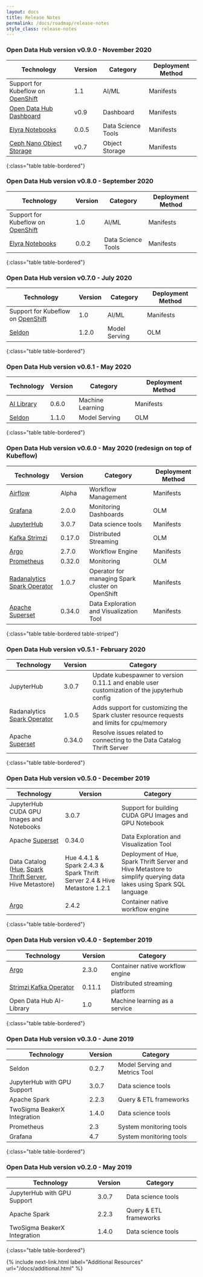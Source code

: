 ```yaml
---
layout: docs
title: Release Notes
permalink: /docs/roadmap/release-notes
style_class: release-notes
---
```


### Open Data Hub version v0.9.0 - November 2020

| Technology | Version | Category | Deployment Method |
|--|--|--|--|
| Support for Kubeflow on [OpenShift](https://github.com/opendatahub-io/manifests/tree/v1.0-branch-openshift) | 1.1 |  AI/ML | Manifests |
| [Open Data Hub Dashboard](https://github.com/opendatahub-io/odh-manifests/tree/master/odh-dashboard) | v0.9 | Dashboard | Manifests |
| [Elyra Notebooks](https://github.com/elyra-ai) | 0.0.5 | Data Science Tools | Manifests |
| [Ceph Nano Object Storage](https://github.com/opendatahub-io/odh-manifests/tree/master/odh-dashboard) | v0.7 | Object Storage | Manifests |
{:class="table table-bordered"}

### Open Data Hub version v0.8.0 - September 2020

| Technology | Version | Category | Deployment Method |
|--|--|--|--|
| Support for Kubeflow on [OpenShift](https://github.com/opendatahub-io/manifests/tree/v1.0-branch-openshift) | 1.0 |  AI/ML | Manifests |
| [Elyra Notebooks](https://github.com/elyra-ai) | 0.0.2 | Data Science Tools | Manifests |
{:class="table table-bordered"}

### Open Data Hub version v0.7.0 - July 2020

| Technology | Version | Category | Deployment Method |
|--|--|--|--|
| Support for Kubeflow on [OpenShift](https://github.com/opendatahub-io/manifests/tree/v1.0-branch-openshift) | 1.0 |  AI/ML | Manifests |
| [Seldon](https://github.com/opendatahub-io/odh-manifests/tree/master/odhseldon) | 1.2.0 | Model Serving | OLM |
{:class="table table-bordered"}

### Open Data Hub version v0.6.1 - May 2020

| Technology | Version | Category | Deployment Method |
|--|--|--|--|
| [AI Library](https://github.com/opendatahub-io/odh-manifests/tree/master/ai-library) | 0.6.0 | Machine Learning | Manifests |
| [Seldon](https://github.com/opendatahub-io/odh-manifests/tree/master/odhseldon) | 1.1.0 | Model Serving | OLM |
{:class="table table-bordered"}

### Open Data Hub version v0.6.0 - May 2020 (redesign on top of Kubeflow)

| Technology | Version | Category | Deployment Method | 
|--|--|--|--|
| [Airflow](https://github.com/opendatahub-io/odh-manifests/tree/master/airflow) | Alpha | Workflow Management | Manifests |
| [Grafana](https://github.com/opendatahub-io/odh-manifests/tree/master/grafana) | 2.0.0 | Monitoring Dashboards | OLM |
| [JupyterHub](https://github.com/opendatahub-io/odh-manifests/tree/master/jupyterhub) | 3.0.7  | Data science tools | Manifests |
| [Kafka Strimzi](https://github.com/opendatahub-io/odh-manifests/tree/master/kafka) | 0.17.0 | Distributed Streaming | OLM |
| [Argo](https://github.com/opendatahub-io/odh-manifests/tree/master/odhargo) | 2.7.0 | Workflow Engine | Manifests |
| [Prometheus](https://github.com/opendatahub-io/odh-manifests/tree/master/prometheus) | 0.32.0 | Monitoring | OLM |
| [Radanalytics Spark Operator](https://github.com/opendatahub-io/odh-manifests/tree/master/radanalyticsio) | 1.0.7  | Operator for managing Spark cluster on OpenShift | Manifests |
| [Apache Superset](https://github.com/opendatahub-io/odh-manifests/tree/master/superset) | 0.34.0  | Data Exploration and Visualization Tool | Manifests |
{:class="table table-bordered table-striped"}

### Open Data Hub version v0.5.1 - February 2020

| Technology | Version | Category |
|--|--|--|
| JupyterHub | 3.0.7  | Update kubespawner to version 0.11.1 and enable user customization of the jupyterhub config |
| Radanalytics [Spark Operator](https://github.com/radanalyticsio/spark-operator) | 1.0.5  | Adds support for customizing the Spark cluster resource requests and limits for cpu/memory |
| Apache [Superset](https://github.com/apache/incubator-superset) | 0.34.0  | Resolve issues related to connecting to the Data Catalog Thrift Server |
{:class="table table-bordered"}

### Open Data Hub version v0.5.0 - December 2019

| Technology | Version | Category |
|--|--|--|
| JupyterHub CUDA GPU Images and Notebooks | 3.0.7  | Support for building CUDA GPU Images and GPU Notebook |
| Apache [Superset](https://github.com/apache/incubator-superset) | 0.34.0  | Data Exploration and Visualization Tool |
| Data Catalog ([Hue](https://gethue.com/), [Spark Thrift Server](https://spark.apache.org/docs/latest/sql-distributed-sql-engine.html), Hive Metastore) | Hue 4.4.1 & Spark 2.4.3 & Spark Thrift Server 2.4 & Hive Metastore 1.2.1 | Deployment of Hue, Spark Thrift Server and Hive Metastore to simplify querying data lakes using Spark SQL language|
| [Argo](https://argoproj.github.io/argo/) | 2.4.2 | Container native workflow engine |
{:class="table table-bordered"}

### Open Data Hub version v0.4.0 - September 2019

| Technology | Version | Category |
|--|--|--|
| [Argo](https://argoproj.github.io/argo/) | 2.3.0 | Container native workflow engine |
| [Strimzi Kafka Operator](https://strimzi.io/) | 0.11.1 | Distributed streaming platform |
| Open Data Hub AI-Library | 1.0  | Machine learning as a service |
{:class="table table-bordered"}


### Open Data Hub version v0.3.0 - June 2019

|Technology|Version|Category|
|---|---|---|
|Seldon|0.2.7|Model Serving and Metrics Tool|
|JupyterHub with GPU Support|3.0.7|Data science tools|
|Apache Spark|2.2.3|Query & ETL frameworks|
|TwoSigma BeakerX Integration|1.4.0|Data science tools|
|Prometheus|2.3|System monitoring tools|
|Grafana|4.7|System monitoring tools|
{:class="table table-bordered"}


### Open Data Hub version v0.2.0 - May 2019

|Technology|Version|Category|
|---|---|---|
|JupyterHub with GPU Support|3.0.7|Data science tools|
|Apache Spark|2.2.3|Query & ETL frameworks|
|TwoSigma BeakerX Integration|1.4.0|Data science tools|
{:class="table table-bordered"}

{% include next-link.html label="Additional Resources" url="/docs/additional.html" %}
